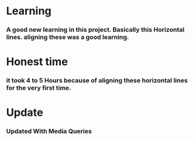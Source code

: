# Learning 
### A good new learning in this project. Basically this Horizontal lines. aligning these was a good learning.

# Honest time
### it took 4 to 5 Hours because of aligning these horizontal lines for the very first time.

# Update
### Updated With Media Queries